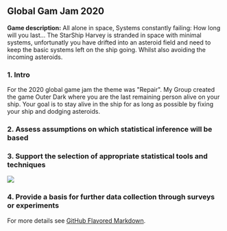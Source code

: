 ## Global Gam Jam 2020

**Game description:** All alone in space, Systems constantly failing: How long will you last... The StarShip Harvey is stranded in space with minimal systems, unfortunatly you have drifted into an asteroid field and need to keep the basic systems left on the ship going. Whilst also avoiding the incoming asteroids.


### 1. Intro
For the 2020 global game jam the theme was "Repair". My Group created the game Outer Dark where you are the last remaining person alive on your ship. Your goal is to stay alive in the ship for as long as possible by fixing your ship and dodging  asteroids. 


### 2. Assess assumptions on which statistical inference will be based


### 3. Support the selection of appropriate statistical tools and techniques

<img src="images/dummy_thumbnail.jpg?raw=true"/>

### 4. Provide a basis for further data collection through surveys or experiments

For more details see [GitHub Flavored Markdown](https://guides.github.com/features/mastering-markdown/).

